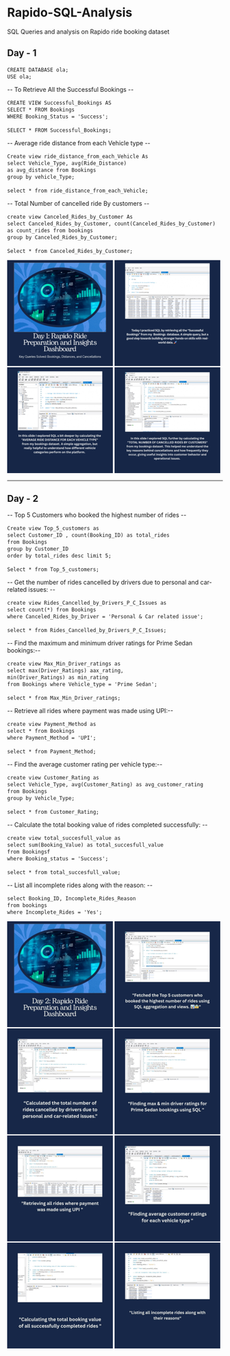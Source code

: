 # Rapido-SQL-Analysis

SQL Queries and analysis on Rapido ride booking dataset

## Day - 1

```
CREATE DATABASE ola;
USE ola;
```

-- To Retrieve All the Successful Bookings --

```
CREATE VIEW Successful_Bookings AS
SELECT * FROM Bookings
WHERE Booking_Status = 'Success';

SELECT * FROM Successful_Bookings;
```

-- Average ride distance from each Vehicle type --

```
Create view ride_distance_from_each_Vehicle As
select Vehicle_Type, avg(Ride_Distance)
as avg_distance from Bookings
group by vehicle_Type;

select * from ride_distance_from_each_Vehicle;
```

-- Total Number of cancelled ride By customers --

```
create view Canceled_Rides_by_Customer As
select Canceled_Rides_by_Customer, count(Canceled_Rides_by_Customer)
as count_rides from bookings
group by Canceled_Rides_by_Customer;

Select * from Canceled_Rides_by_Customer;
```

<img alt="" width="49%" src="./assets//d-1/Post1_page-0001.jpg" />
<img alt="" width="49%" src="./assets//d-1/Post1_page-0002.jpg" />
<img alt="" width="49%" src="./assets//d-1/Post1_page-0003.jpg" />
<img alt="" width="49%" src="./assets//d-1/Post1_page-0004.jpg" />

----

## Day - 2

-- Top 5 Customers who booked the highest number of rides --

```
Create view Top_5_customers as
select Customer_ID , count(Booking_ID) as total_rides
from Bookings
group by Customer_ID
order by total_rides desc limit 5;

Select * from Top_5_customers;
```

-- Get the number of rides cancelled by drivers due to personal and car-related issues: --

```
create view Rides_Cancelled_by_Drivers_P_C_Issues as
select count(*) from Bookings
where Canceled_Rides_by_Driver = 'Personal & Car related issue';

select * from Rides_Cancelled_by_Drivers_P_C_Issues;
```

-- Find the maximum and minimum driver ratings for Prime Sedan bookings:--

```
create view Max_Min_Driver_ratings as
select max(Driver_Ratings) aax_rating,
min(Driver_Ratings) as min_rating
from Bookings where Vehicle_type = 'Prime Sedan';

select * from Max_Min_Driver_ratings;
```

-- Retrieve all rides where payment was made using UPI:--

```
create view Payment_Method as
select * from Bookings
where Payment_Method = 'UPI';

select * from Payment_Method;
```

-- Find the average customer rating per vehicle type:--

```
create view Customer_Rating as
select Vehicle_Type, avg(Customer_Rating) as avg_customer_rating
from Bookings
group by Vehicle_Type;

select * from Customer_Rating;

```

-- Calculate the total booking value of rides completed successfully: --

```
create view total_succesfull_value as
select sum(Booking_Value) as total_succesfull_value
from Bookingsf
where Booking_status = 'Success';

select * from total_succesfull_value;
```

-- List all incomplete rides along with the reason: --

```
select Booking_ID, Incomplete_Rides_Reason
from bookings
where Incomplete_Rides = 'Yes';
```

<img alt="" width="49%" src="./assets/d-2/1.jpg" />
<img alt="" width="49%" src="./assets/d-2/2.jpg" />
<img alt="" width="49%" src="./assets/d-2/3.jpg" />
<img alt="" width="49%" src="./assets/d-2/4.jpg" />
<img alt="" width="49%" src="./assets/d-2/5.jpg" />
<img alt="" width="49%" src="./assets/d-2/6.jpg" />
<img alt="" width="49%" src="./assets/d-2/7.jpg" />
<img alt="" width="49%" src="./assets/d-2/8.jpg" />
